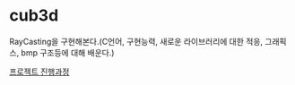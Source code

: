 # cub3d
RayCasting을 구현해본다.(C언어, 구현능력, 새로운 라이브러리에 대한 적응, 그래픽스, bmp 구조등에 대해 배운다.)

[프로젝트 진행과정](https://github.com/ChoiDongKyu96/TIL/blob/master/Project%20Documents/cub3d/cub3d%20%EC%A7%84%ED%96%89%EA%B3%BC%EC%A0%95.md)
